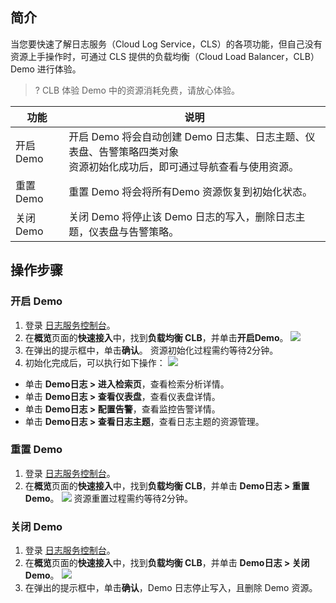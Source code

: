 ## 简介

当您要快速了解日志服务（Cloud Log Service，CLS）的各项功能，但自己没有资源上手操作时，可通过 CLS 提供的负载均衡（Cloud Load Balancer，CLB） Demo 进行体验。

>? CLB 体验 Demo 中的资源消耗免费，请放心体验。
>

| 功能     | 说明                                                         |
| -------- | ------------------------------------------------------------ |
| 开启 Demo | 开启 Demo 将会自动创建 Demo 日志集、日志主题、仪表盘、告警策略四类对象<br />资源初始化成功后，即可通过导航查看与使用资源。 |
| 重置 Demo | 重置 Demo 将会将所有Demo 资源恢复到初始化状态。                   |
| 关闭 Demo | 关闭 Demo 将停止该 Demo 日志的写入，删除日志主题，仪表盘与告警策略。 |

## 操作步骤

### 开启 Demo

1. 登录 [日志服务控制台](https://console.cloud.tencent.com/cls/overview)。
2. 在**概览**页面的**快速接入**中，找到**负载均衡 CLB**，并单击**开启Demo**。
![](https://qcloudimg.tencent-cloud.cn/raw/a57daa94fa726ad3d75cd2ae6a0cac4b.png)
3. 在弹出的提示框中，单击**确认**。
资源初始化过程需约等待2分钟。
4. 初始化完成后，可以执行如下操作：
![](https://qcloudimg.tencent-cloud.cn/raw/90ac81e528fd281ee495e9eb24b0b5c5.png)
 - 单击 **Demo日志 > 进入检索页**，查看检索分析详情。
 - 单击 **Demo日志 > 查看仪表盘**，查看仪表盘详情。
 - 单击 **Demo日志 > 配置告警**，查看监控告警详情。
 - 单击 **Demo日志 > 查看日志主题**，查看日志主题的资源管理。


### 重置 Demo

1. 登录 [日志服务控制台](https://console.cloud.tencent.com/cls/overview)。
2. 在**概览**页面的**快速接入**中，找到**负载均衡 CLB**，并单击 **Demo日志 > 重置Demo**。
![](https://qcloudimg.tencent-cloud.cn/raw/4181c22ee42eaf484dc34f4c16df7540.png)
资源重置过程需约等待2分钟。


### 关闭 Demo

1. 登录 [日志服务控制台](https://console.cloud.tencent.com/cls/overview)。
2. 在**概览**页面的**快速接入**中，找到**负载均衡 CLB**，并单击 **Demo日志 > 关闭Demo**。
![](https://qcloudimg.tencent-cloud.cn/raw/314cc7a0cdae72ad71f1c624b7172266.png)
3. 在弹出的提示框中，单击**确认**，Demo 日志停止写入，且删除 Demo 资源。


